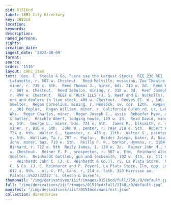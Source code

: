 ```yaml
---
pid: 01516cd
label: 1883 City Directory
key: 1883cd
location: 
keywords: 
description: 
named_persons: 
rights: 
creation_date: 
ingest_date: '2023-08-09'
format: 
source: 
order: '1516'
layout: cmhc_item
text: 'Geo. C. Steele & Go, “cera saa the Largest Stocks  REE 230 REI           Reed
  Lafayette, r. 507 w. Chestnut.  Reed Melville, musician, Zoo Theatre.  Reed Robert,
  miner, r. 730 ¢. 6th.  Reed Thomas J., miner, bds. 213 w. 2d.  Reed Wilmington L.,
  r. 607 w. Chestnut.  Reed Zebulon, mining, r. 318 w. 3d.  Reef Joseph 8. ery & Nuckolls),
  r. 499 w. Chestnut.  REEF & ‘Ruck ILLS (J. S. Reef and E. Nuckolls), whol. butch-
  ers and dealers in live stock, 409 w. Chestuut.  Reeves EI. W., lab. Arkansas Valley
  Smelter.  Regan Cornelius, mining, r, Hemlock, sw. cor. 12th.  Regan Mary Miss,
  r. 301 Poplar,  Regan William, miner, r. California Guleh rd. ur, Lake Co, Sampling
  Wks.  Reger Charles, miner.  Reger Joseph C., assis  Rehoefer Myer, manager, Frankle
  & Butler,  Reichle Abert, lodging house, 129 w. 2d.  Reid David, miner, bds. 626
  e, 5th.  George L., miner, bds. 724 e, 6th.  James R., blksmith, r. 423 e. 9th.  John,
  miner, r, 816 e. 5th.  John W.. penter, r. rear 218 e. Sth.  Robert W., miner, bds.
  724 ¢. 6th.  Walter C., teamster, r. 415 e. 12th.  Walter G., painter, r. rear 218
  e. 5th.  Walliam, Ta r, 707 ». Poplar.  Reider Joseph, baker, A. Nau, 724 ¢ 4th,  Reilly
  John, miner, bas. 719 e. 5th.  Reilly P. ©., barkpr, Hymans, r. 3184 e. 5th.  Reilly
  Richard, r. 712 e. 9th  Reily James, 1. 130 e. 2d.  Reimer John M., miner, r. 146
  w. Chestnut.  Reiner F. F., prospector, r. 507 w. Etm,  Reinhard Albert, lab. American
  Smelter.  Reinhardt Gottlob, gun and locksmith, 102 w. 4th, ry. 111 Har vison av.
  -  Reinhardt John C. (J. C. Reinhardt & Co.)}, rv. La Plata Store.  Reinhardt J.
  C. & Co. (J. C. Reinhardt and P. Peyer), La Plata Store, Elm, opp. Ln Plata Smelter.           vr.
  612 ¢. 9th. - nt, ©. Ff, Cano, r, 214 e. loth. 320 Harrison av.                         Mixed
  Paints:.5%22)32222''s. Oleson & Ovren’s,    '
thumbnail: "/img/derivatives/iiif/images/01516cd/full/250,/0/default.jpg"
full: "/img/derivatives/iiif/images/01516cd/full/1140,/0/default.jpg"
manifest: "/img/derivatives/iiif/01516cd/manifest.json"
collection: directories
---
```

